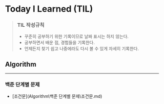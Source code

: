 # Today I Learned (TIL)

> ### TIL 작성규칙
> - 꾸준히 공부하기 위한 기록이므로 날짜 표시는 하지 않는다.
> - 공부하면서 배운 점, 경험들을 기록한다.
> - 언제든지 찾기 쉽고 나중에라도 다시 볼 수 있게 자세히 기록한다.


## Algorithm
* * * 
### 백준 단계별 문제
- [조건문](Algorithm\백준 단계별 문제\조건문.md)

